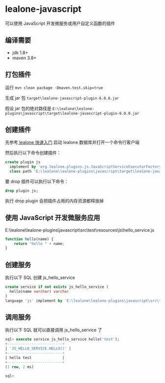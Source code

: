 # lealone-javascript

可以使用 JavaScript 开发微服务或用户自定义函数的插件


## 编译需要

* jdk 1.8+
* maven 3.8+


## 打包插件

运行 `mvn clean package -Dmaven.test.skip=true`

生成 jar 包 `target\lealone-javascript-plugin-6.0.0.jar`

假设 jar 包的绝对路径是 `E:\lealone\lealone-plugins\javascript\target\lealone-javascript-plugin-6.0.0.jar`


## 创建插件

先参考[ lealone 快速入门](https://github.com/lealone/Lealone-Docs/blob/master/应用文档/Lealone数据库快速入门.md) 启动 lealone 数据库并打开一个命令行客户端

然后执行以下命令创建插件：

```sql
create plugin js
  implement by 'org.lealone.plugins.js.JavaScriptServiceExecutorFactory' 
  class path 'E:\lealone\lealone-plugins\javascript\target\lealone-javascript-plugin-6.0.0.jar';
```

要 drop 插件可以执行以下命令：

```sql
drop plugin js;
```

执行 drop plugin 会把插件占用的内存资源都释放掉



## 使用 JavaScript 开发微服务应用

E:\lealone\lealone-plugins\javascript\src\test\resources\js\hello_service.js

```JavaScript
function hello(name) {
    return "hello " + name;
}
```

## 创建服务

执行以下 SQL 创建 js_hello_service

```sql
create service if not exists js_hello_service (
  hello(name varchar) varchar
)
language 'js' implement by 'E:\lealone\lealone-plugins\javascript\src\test\resources\js\hello_service.js';
```

## 调用服务

执行以下 SQL 就可以直接调用 js_hello_service 了

```sql
sql> execute service js_hello_service hello('test');
+-------------------------+
| 'JS_HELLO_SERVICE.HELLO()' |
+-------------------------+
| hello test              |
+-------------------------+
(1 row, 2 ms)

sql>
```


